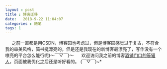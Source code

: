 ```yaml
---
layout : post
title : 博客迁移
date:   2018-9-22 11:04:07
categories : 随笔
tags: 1
---
```


&ensp;&emsp;之前一直都是用CSDN，博客园也考虑过，但是博客园感觉过于复古，不符合我的审美风格，简书挺漂亮的，但是还是我现在的新博客最漂亮了，写作没有一个嘹亮的平台怎么能行呢(～￣▽￣)～ 
&ensp;&emsp;欢迎访问我之前的博客[酒铺门口的等猫人](https://blog.csdn.net/qq_41939839)，页面被我优化之后还是听好看的。 (￣▽￣)~*
